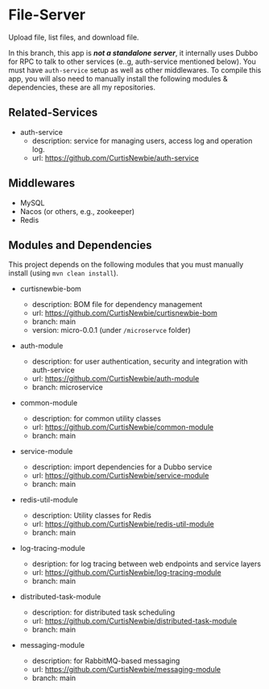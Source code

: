 # File-Server

Upload file, list files, and download file.

In this branch, this app is ***not a standalone server***, it internally uses Dubbo for RPC to talk to other services (e..g, auth-service mentioned below). You must have `auth-service` setup as well as other middlewares. To compile this app, you will also need to manually install the following modules & dependencies, these are all my repositories.

## Related-Services

- auth-service 
    - description: service for managing users, access log and operation log.
    - url: https://github.com/CurtisNewbie/auth-service

## Middlewares

- MySQL
- Nacos (or others, e.g., zookeeper)
- Redis

## Modules and Dependencies

This project depends on the following modules that you must manually install (using `mvn clean install`).

- curtisnewbie-bom
    - description: BOM file for dependency management
    - url: https://github.com/CurtisNewbie/curtisnewbie-bom
    - branch: main
    - version: micro-0.0.1 (under `/microservce` folder)

- auth-module
    - description: for user authentication, security and integration with auth-service
    - url: https://github.com/CurtisNewbie/auth-module
    - branch: microservice

- common-module
    - description: for common utility classes 
    - url: https://github.com/CurtisNewbie/common-module
    - branch: main

- service-module
    - description: import dependencies for a Dubbo service
    - url: https://github.com/CurtisNewbie/service-module
    - branch: main

- redis-util-module
    - description: Utility classes for Redis
    - url: https://github.com/CurtisNewbie/redis-util-module
    - branch: main

- log-tracing-module
    - desription: for log tracing between web endpoints and service layers
    - url: https://github.com/CurtisNewbie/log-tracing-module
    - branch: main

- distributed-task-module
    - description: for distributed task scheduling
    - url: https://github.com/CurtisNewbie/distributed-task-module
    - branch: main

- messaging-module
    - description: for RabbitMQ-based messaging 
    - url: https://github.com/CurtisNewbie/messaging-module
    - branch: main
